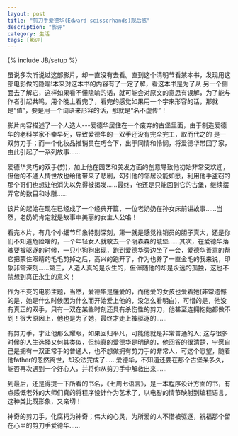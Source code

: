 ```yaml
---
layout: post
title: "剪刀手爱德华(Edward scissorhands)观后感"
description: "影评"
category: 生活
tags: [影评]
---
```

{% include JB/setup %}
   
虽说多次听说过这部影片，却一直没有去看。直到这个清明节看某本书，发现用这部电影做的隐喻!本来对这本书的内容有了一定了解，看这本书是为了从
另一个侧面去了解它，这样如果看不懂隐喻的话，就可能会对原文的意思有误解，为了能与作者引起共鸣，用个晚上看完了，看完的感觉如果用一个字来形容的话，那就是“值”，要是用一个词语来形容的话，那就是“名不虚传”！

<!--break-->

影片内容描述了一个人造人---爱德华居住在一个废弃的古堡里面，由于制造爱德华的老科学家不幸早死，导致爱德华的一双手还没有完全完工，取而代之的
是一双剪刀手；而一个化妆品推销员在巧合下，出于同情和怜悯，将爱德华带回了家，由此引起了一系列故事……

爱德华灵巧的双手(剪)，加上他在园艺和美发方面的创意导致他初始非常受欢迎，但他的不通人情世故也给他带来了悲剧，勾引他的邻居没能如愿，利用他手盗窃的那个哥们也想让他消失以免得被揭发……最终，他还是只能回到它的古堡，继续摆弄它的数目和冰雕……

该片的起始在现在已经成了一个经典开篇，一位老奶奶在孙女床前讲故事……当然，老奶奶肯定就是故事中美丽的女主人公咯！

看完本片，有几个小细节印象特别深刻，第一就是感觉推销员的胆子真大，还是你们不知道危险啥的，一个年轻女人就敢去一个阴森森的城堡……其次，在爱德华落魄要被驱逐的时候，一只小狗狗出现，跑到爱德华旁边坐了一会，爱德华善意的帮它把蒙住眼睛的毛毛剪掉之后，高兴的跑开了，作为也养了一直金毛的我来说，印象非常深刻……第三，人造人真的是永生的，但伴随他的却是永远的孤独，这也不禁想到真正永生的意义！

作为不变的电影主题，当然，爱德华是懂爱的，而他爱的女孩也爱着她(非常遗憾的是，她是什么时候因为什么而开始爱上他的，没怎么看明白)，可惜的是，他没有真正的双手，只有一双在某些时刻还具有杀伤性的剪刀，他甚至连拥抱她都做不到！很大原因上，他也是为了她，最终才走上被驱逐的……

有剪刀手，才让他那么耀眼，如果回归平凡，可能他就是非常普通的人; 这与很多时候的人生选择又何其类似，但纯真的爱德华是明确的，他回答的很清楚，宁愿自己是拥有一双正常手的普通人，也不想做拥有剪刀手的非常人，可这个愿望，随着他father的忽然离世，却没法完成了……爱德华，不知道还要在那个古堡呆多久，能否再次遇到一个好心人，并将你从剪刀手中解救出来……

到最后，还是得提一下所看的书名，《七周七语言》，是一本程序设计方面的书，有点感慨老外的大师们真的将程序设计作为艺术了，以电影的情节映射到编程语言，这种类比既形象，又亲切！

神奇的剪刀手，化腐朽为神奇；伟大的心灵，为所爱的人不惜被驱逐，祝福那个留在心里的剪刀手爱德华……
   